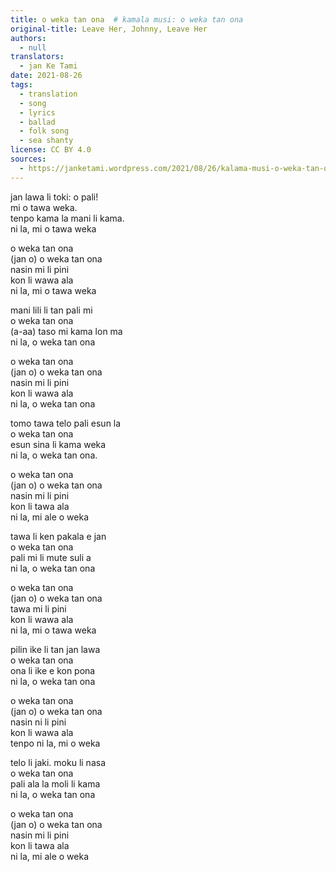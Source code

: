 ```yaml
---
title: o weka tan ona  # kamala musi: o weka tan ona
original-title: Leave Her, Johnny, Leave Her
authors:
  - null
translators:
  - jan Ke Tami
date: 2021-08-26
tags:
  - translation
  - song
  - lyrics
  - ballad
  - folk song
  - sea shanty
license: CC BY 4.0
sources:
  - https://janketami.wordpress.com/2021/08/26/kalama-musi-o-weka-tan-ona/
---
```


jan lawa li toki: o pali!  \
mi o tawa weka.  \
tenpo kama la mani li kama.  \
ni la, mi o tawa weka

o weka tan ona  \
(jan o) o weka tan ona  \
nasin mi li pini  \
kon li wawa ala  \
ni la, mi o tawa weka

mani lili li tan pali mi  \
o weka tan ona  \
(a-aa) taso mi kama lon ma  \
ni la, o weka tan ona

o weka tan ona  \
(jan o) o weka tan ona  \
nasin mi li pini  \
kon li wawa ala  \
ni la, o weka tan ona

tomo tawa telo pali esun la  \
o weka tan ona  \
esun sina li kama weka  \
ni la, o weka tan ona.

o weka tan ona  \
(jan o) o weka tan ona  \
nasin mi li pini  \
kon li tawa ala  \
ni la, mi ale o weka

tawa li ken pakala e jan  \
o weka tan ona  \
pali mi li mute suli a  \
ni la, o weka tan ona

o weka tan ona  \
(jan o) o weka tan ona  \
tawa mi li pini  \
kon li wawa ala  \
ni la, mi o tawa weka

pilin ike li tan jan lawa  \
o weka tan ona  \
ona li ike e kon pona  \
ni la, o weka tan ona

o weka tan ona  \
(jan o) o weka tan ona  \
nasin ni li pini  \
kon li wawa ala  \
tenpo ni la, mi o weka

telo li jaki. moku li nasa  \
o weka tan ona  \
pali ala la moli li kama  \
ni la, o weka tan ona

o weka tan ona  \
(jan o) o weka tan ona  \
nasin mi li pini  \
kon li tawa ala  \
ni la, mi ale o weka 
